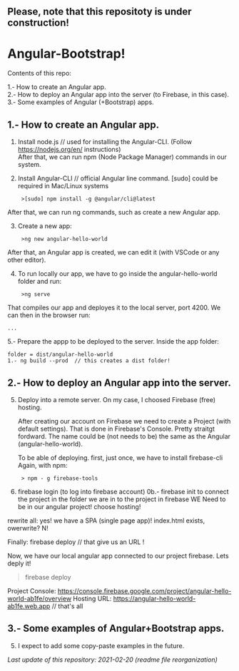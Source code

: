 ## Please, note that this repositoty is under construction!

# Angular-Bootstrap!

Contents of this repo:

1.- How to create an Angular app.<br>
2.- How to deploy an Angular app into the server (to Firebase, in this case).<br>
3.- Some examples of Angular (+Bootstrap) apps.

## 1.- How to create an Angular app.

1. Install node.js // used for installing the Angular-CLI. (Follow https://nodejs.org/en/ instructions) <br>
After that, we can run npm (Node Package Manager) commands in our system.
	
2. Install Angular-CLI // official Angular line command. [sudo] could be required in Mac/Linux systems <br>

		>[sudo] npm install -g @angular/cli@latest

After that, we can run ng commands, such as create a new Angular app.


3. Create a new app:
		
		>ng new angular-hello-world

After that, an Angular app is created, we can edit it (with VSCode or any other editor).
	
4. To run locally our app, we have to go inside the angular-hello-world folder and run:
	
		>ng serve

That compiles our app and deployes it to the local server, port 4200.
We can then in the browser run:
	
	...
	
5.- Prepare the appp to be deployed to the server. Inside the app folder:
	
	folder = dist/angular-hello-world
	1.- ng build --prod  // this creates a dist folder!


## 2.- How to deploy an Angular app into the server.

5. Deploy into a remote server. On my case, I choosed Firebase (free) hosting.
	
	After creating our account on Firebase we need to create a Project (with default settings).
	That is done in Firebase's Console. Pretty straitgt fordward. 
	The name could be (not needs to be) the same as the Angular (angular-hello-world).
	
	To be able of deploying. first, just once, we have to install firebase-cli 
	Again, with npm:
	
		> npm - g firebase-tools 


0. firebase login (to log into firebase account)
0b.- firebase init to connect the project in the folder we are in to the project in firebase WE Need to be in our angular project! choose hosting!

rewrite all: yes! we have a SPA (single page app)!
index.html exists, owerwrite? N!

Finally: firebase deploy  // that give us an URL !

Now, we have our local angular app connected to our project firebase. Lets deply it!
> firebase deploy

Project Console: https://console.firebase.google.com/project/angular-hello-world-ab1fe/overview
Hosting URL: https://angular-hello-world-ab1fe.web.app  // that's all


## 3.- Some examples of Angular+Bootstrap apps.

5. I expect to add some copy-paste examples in the future.


<em>Last update of this repository: 2021-02-20 (readme file reorganization) </em>